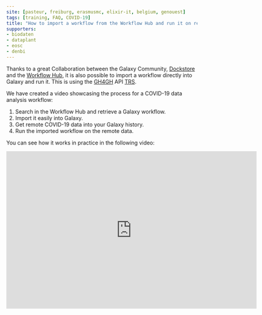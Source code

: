 ```yaml
---
site: [pasteur, freiburg, erasmusmc, elixir-it, belgium, genouest]
tags: [training, FAQ, COVID-19]
title: "How to import a workflow from the Workflow Hub and run it on remote COVID-19 data"
supporters: 
- biodaten
- dataplant
- eosc
- denbi
---
```


Thanks to a great Collaboration between the Galaxy Community, [Dockstore](https://dockstore.org/) and the [Workflow Hub](https://workflowhub.eu/),
it is also possible to import a
workflow directly into Galaxy and run it. This is using the [GH4GH](https://www.ga4gh.org/) API [TRS](https://github.com/ga4gh/tool-registry-service-schemas).

We have created a video showcasing the process for a COVID-19 data analysis workflow:

1. Search in the Workflow Hub and retrieve a Galaxy workflow.
2. Import it easily into Galaxy.
3. Get remote COVID-19 data into your Galaxy history.
4. Run the imported workflow on the remote data. 

You can see how it works in practice in the following video:

<iframe width="660" height="415" src="https://www.youtube.com/embed/eU1753h6NIs" title="YouTube video player" frameborder="0" allow="accelerometer; autoplay; clipboard-write; encrypted-media; gyroscope; picture-in-picture" allowfullscreen></iframe>
